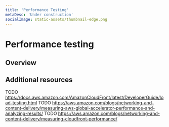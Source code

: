```yaml
---
title: 'Performance Testing'
metaDesc: 'Under construction'
socialImage: static-assets/thumbnail-edge.png
---
```

# Performance testing

## Overview

## Additional resources
TODO https://docs.aws.amazon.com/AmazonCloudFront/latest/DeveloperGuide/load-testing.html
TODO https://aws.amazon.com/blogs/networking-and-content-delivery/measuring-aws-global-accelerator-performance-and-analyzing-results/
TODO https://aws.amazon.com/blogs/networking-and-content-delivery/measuring-cloudfront-performance/

